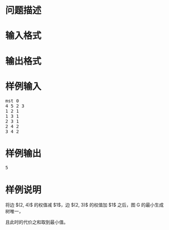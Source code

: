 

# 问题描述



# 输入格式



# 输出格式



# 样例输入


<pre>mst 0
4 5 2 3
1 2 1
1 3 1
2 3 1
2 4 2
3 4 2
</pre>

# 样例输出


<pre>5
</pre>

# 样例说明


<p>
将边 $(2, 4)$ 的权值减 $1$，边 $(2, 3)$ 的权值加 $1$ 之后，图 G 的最小生成树唯一，
</p>
<p>
且此时的代价之和取到最小值。
</p>
